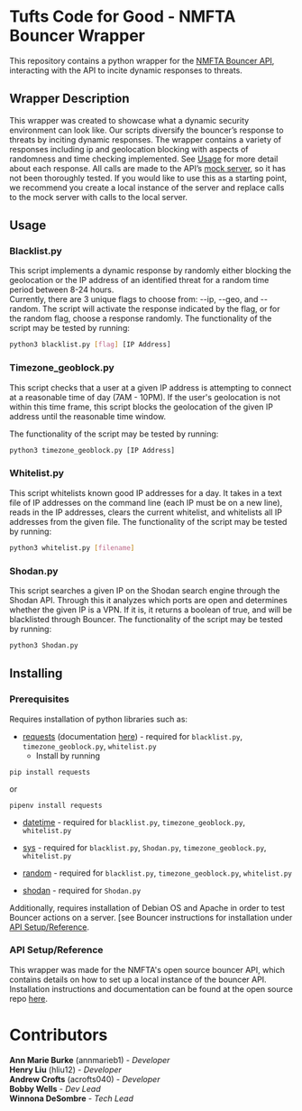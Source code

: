 # Tufts Code for Good - NMFTA Bouncer Wrapper
This repository contains a python wrapper for the [NMFTA Bouncer API][NMFTA Bouncer], interacting with the API to incite dynamic responses to threats. 


## Wrapper Description
This wrapper was created to showcase what a dynamic security environment can look like. Our scripts diversify the bouncer’s response to threats by inciting dynamic responses. The wrapper contains a variety of responses including ip and geolocation blocking with aspects of randomness and time checking implemented. See [Usage](#Usage) for more detail about each response. All calls are made to the API’s [mock server](https://nmftabouncer.docs.apiary.io/#), so it has not been thoroughly tested. If you would like to use this as a starting point, we recommend you create a local instance of the server and replace calls to the mock server with calls to the local server.


## Usage

### Blacklist.py
This script implements a dynamic response by randomly either blocking the geolocation or the IP address of an identified threat for a random time period between 8-24 hours.  
Currently, there are 3 unique flags to choose from: --ip, --geo, and --random. The script will activate the response indicated by the flag, or for the random flag, choose a response randomly.
The functionality of the script may be tested by running:
```bash
python3 blacklist.py [flag] [IP Address]
```

### Timezone_geoblock.py
This script checks that a user at a given IP address is attempting to connect at a reasonable time of day (7AM - 10PM). If the user's geolocation is not within this time frame, this script blocks the geolocation of the given IP address until the reasonable time window.

The functionality of the script may be tested by running:
```bash
python3 timezone_geoblock.py [IP Address]
```

### Whitelist.py
This script whitelists known good IP addresses for a day. It takes in a text file of IP addresses on the command line (each IP must be on a new line), reads in the IP addresses, clears the current whitelist, and whitelists all IP addresses from the given file.
The functionality of the script may be tested by running:
```bash
python3 whitelist.py [filename]
```

### Shodan.py
This script searches a given IP on the Shodan search engine through the Shodan API. Through this it analyzes which ports are open and determines whether the given IP is a VPN. If it is, it returns a boolean of true, and will be blacklisted through Bouncer. 
The functionality of the script may be tested by running:
```bash
python3 Shodan.py
```


## **Installing**

### **Prerequisites**
Requires installation of python libraries such as:  
* [requests](https://pypi.org/project/requests/2.7.0/) (documentation [here](https://requests.readthedocs.io/en/master/)) - required for `blacklist.py`, `timezone_geoblock.py`, `whitelist.py`
    * Install by running
```
pip install requests
```
or
```
pipenv install requests
```

* [datetime](https://docs.python.org/3/library/datetime.html) - required for `blacklist.py`, `timezone_geoblock.py`, `whitelist.py`

* [sys](https://docs.python.org/3/library/sys.html) - required for `blacklist.py`, `Shodan.py`, `timezone_geoblock.py`, `whitelist.py`
* [random](https://docs.python.org/3/library/random.html) - required for `blacklist.py`, `timezone_geoblock.py`, `whitelist.py`
* [shodan](https://shodan.readthedocs.io/en/latest/)  - required for `Shodan.py`

Additionally, requires installation of Debian OS and Apache in order to test Bouncer actions on a server. [see Bouncer instructions for installation under [API Setup/Reference](#api-setupreference).

### **API Setup/Reference**
This wrapper was made for the NMFTA's open source bouncer API, which contains details on how to set up a local instance of the bouncer API. Installation instructions and documentation can be found at the open 
source repo [here][NMFTA Bouncer].


# **Contributors**
**Ann Marie Burke** (annmarieb1) - *Developer*   
**Henry Liu** (hliu12) - *Developer*  
**Andrew Crofts** (acrofts040) - *Developer*  
**Bobby Wells** - *Dev Lead*  
**Winnona DeSombre** - *Tech Lead*

<!-- Links -->
[NMFTA Bouncer]: https://github.com/nmfta-repo/nmfta-bouncer